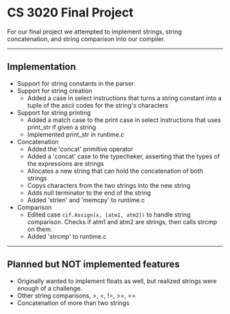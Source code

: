 # CS 3020 Final Project

For our final project we attempted to implement strings, string concatenation, and string comparison into our compiler.

---

## Implementation

- Support for string constants in the parser.
- Support for string creation
  - Added a case in select instructions that turns a string constant into a tuple of the ascii codes for the string's characters
- Support for string printing
  - Added a match case to the print case in select instructions that uses print_str if given a string
  - Implemented print_str in runtime.c
- Concatenation
  - Added the 'concat' primitive operator
  - Added a 'concat' case to the typecheker, asserting that the types of the expressions are strings
  - Allocates a new string that can hold the concatenation of both strings
  - Copys characters from the two strings into the new string
  - Adds null terminator to the end of the string
  - Added 'strlen' and 'memcpy' to runtime.c
- Comparison
  - Edited case `cif.Assign(x, [atm1, atm2])` to handle string comparison. Checks if atm1 and atm2 are strings, then calls strcmp on them.
  - Added 'strcmp' to runtime.c

---

## Planned but **NOT** implemented features

- Originally wanted to implement floats as well, but realized strings were enough of a challenge.
- Other string comparisons, >, <, !=, >=, <=
- Concatenation of more than two strings
